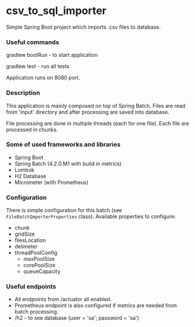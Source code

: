 # csv_to_sql_importer

Simple Spring Boot project which imports .csv files to database.

### Useful commands
gradlew bootRun - to start application

gradlew test - run all tests

Application runs on 8080 port.

### Description
This application is mainly composed on top of Spring Batch. Files are read from 'input' directory and after processing are saved into database.

File processing are done in multiple threads (each for one file). Each file are processed in chunks.

### Some of used frameworks and libraries
- Spring Boot
- Spring Batch (4.2.0.M1 with build in metrics)
- Lombok
- H2 Database
- Micrometer (with Prometheus)

### Configuration
There is simple configuration for this batch (see `FileBatchImporterProperties` class).
Available properties to configure:
- chunk
- gridSize
- filesLocation
- delimeter
- threadPoolConfig
  - maxPoolSize
  - corePoolSize
  - queueCapacity
  
### Useful endpoints
- All endpoints from /actuator all enabled.
- Prometheus endpoint is also configured if metrics are needed from batch processing.
- /h2 - to see database (user = 'sa'; password = 'sa')

